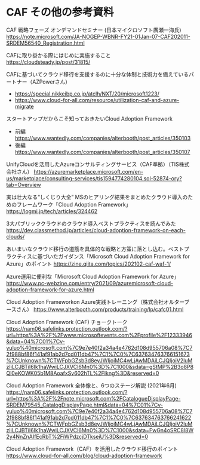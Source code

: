 
# CAF その他の参考資料

CAF 戦略フェーズ オンデマンドセミナー (日本マイクロソフト廣瀬一海氏)
https://note.microsoft.com/JA-NOGEP-WBNR-FY21-01Jan-07-CAF202011-SRDEM56540_Registration.html

CAFに取り掛かる際にはじめに実施すること
https://cloudsteady.jp/post/31815/

CAFに基づいてクラウド移行を支援するのに十分な体制と技術力を備えているパートナー（AZPowerさん）
- https://special.nikkeibp.co.jp/atclh/NXT/20/microsoft1223/
- https://www.cloud-for-all.com/resource/utilization-caf-and-azure-migrate

スタートアップだからこそ知っておきたいCloud Adoption Framework
- 前編 https://www.wantedly.com/companies/alterbooth/post_articles/350103
- 後編 https://www.wantedly.com/companies/alterbooth/post_articles/350107

UnifyCloudを活用したAzureコンサルティングサービス（CAF準拠）（TIS株式会社さん）
https://azuremarketplace.microsoft.com/en-us/marketplace/consulting-services/tis1594774280104.sol-52874-ory?tab=Overview

実は壮大なる“しくじり大全”
MSのヒアリング結果をまとめたクラウド導入のためのフレームワーク「Cloud Adoption Framework」
https://logmi.jp/tech/articles/324462

3大パブリッククラウドのクラウド導入ベストプラクティスを読んでみた
https://dev.classmethod.jp/articles/cloud-adoption-framework-on-each-clouds/

あいまいなクラウド移行の道筋を具体的な戦略と方策に落とし込む。ベストプラクティスに基づいたガイダンス「Microsoft Cloud Adoption Framework for Azure」のポイント
https://zine.qiita.com/topics/202102-caf-waf-1/

Azure運用に便利な「Microsoft Cloud Adoption Framework for Azure」
https://www.pc-webzine.com/entry/2021/09/azuremicrosoft-cloud-adoption-framework-for-azure.html

Cloud Adoption Frameworkon Azure実践トレーニング（株式会社オルターブースさん）
https://www.alterbooth.com/products/training/lp/cafc01.html

Cloud Adoption Framework (CAF) チョークトーク
https://nam06.safelinks.protection.outlook.com/?url=https%3A%2F%2Fwww.microsoftevents.com%2Fprofile%2F12333946&data=04%7C01%7Cv-yuluo%40microsoft.com%7C9e7e40f2a34a4e4762d108d955706a08%7C72f988bf86f141af91ab2d7cd011db47%7C1%7C0%7C637634763766151673%7CUnknown%7CTWFpbGZsb3d8eyJWIjoiMC4wLjAwMDAiLCJQIjoiV2luMzIiLCJBTiI6Ik1haWwiLCJXVCI6Mn0%3D%7C1000&sdata=gStMP%2B3o8P8Ql0eKOWK05b1M8AoafxSv602hTL%2FIkng%3D&reserved=0

Cloud Adoption Framework 全体像と、6つのステージ解説 (2021年6月)
https://nam06.safelinks.protection.outlook.com/?url=https%3A%2F%2Fnote.microsoft.com%2FCatalogueDisplayPage-SRDEM79545_CatalogDisplayPage.html&data=04%7C01%7Cv-yuluo%40microsoft.com%7C9e7e40f2a34a4e4762d108d955706a08%7C72f988bf86f141af91ab2d7cd011db47%7C1%7C0%7C637634763766241622%7CUnknown%7CTWFpbGZsb3d8eyJWIjoiMC4wLjAwMDAiLCJQIjoiV2luMzIiLCJBTiI6Ik1haWwiLCJXVCI6Mn0%3D%7C1000&sdata=FwGn4oSRC8l8W2y4NnZnAIfEcRbT%2FiWPdzcjDTkseiU%3D&reserved=0

Cloud Adoption Framework（CAF）を活用したクラウド移行のポイント
https://www.cloud-for-all.com/blog/cloud-adoption-framework

